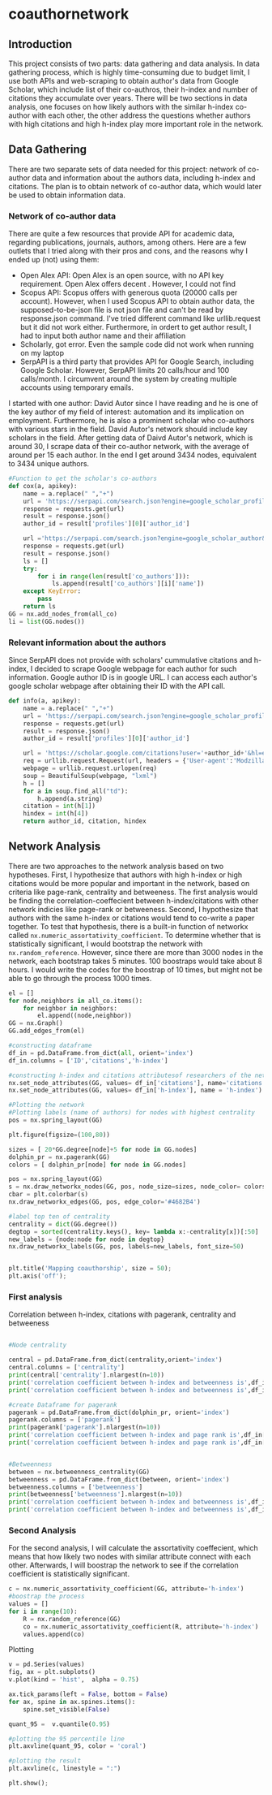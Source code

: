 # coauthornetwork

## Introduction
This project consists of two parts: data gathering and data analysis. In data gathering process, which is highly time-consuming due to budget limit, I use both APIs and web-scraping to obtain author's data from Google Scholar, which include list of their co-authros, their h-index and number of citations they accumulate over years. There will be two sections in data analysis, one focuses on how likely authors with the similar h-index co-author with each other, the other address the questions whether authors with high citations and high h-index play more important role in the network. 

## Data Gathering
There are two separate sets of data needed for this project: network of co-author data and information about the authors data, including h-index and citations. The plan is to obtain network of co-author data, which would later be used to obtain information data. 

### Network of co-author data
There are quite a few resources that provide API for academic data, regarding publications, journals, authors, among others. Here are a few outlets that I tried along with their pros and cons, and the reasons why I ended up (not) using them:
* Open Alex API: Open Alex is an open source, with no API key requirement. Open Alex offers decent . However, I could not find 
* Scopus API: Scopus offers with generous quota (20000 calls per account). However, when I used Scopus API to obtain author data, the supposed-to-be-json file is not json file and can't be read by response.json command. I've tried different command like urllib.request but it did not work either. Furthermore, in ordert to get author result, I had to input both author name and their affiliation
* Scholarly, got error. Even the sample code did not work when running on my laptop
* SerpAPI is a third party that provides API for Google Search, including Google Scholar. However, SerpAPI limits 20 calls/hour and 100 calls/month. I circumvent around the system by creating multiple accounts using temporary emails. 

I started with one author: David Autor since I have reading and he is one of the key author of my field of interest: automation and its implication on employment. Furthermore, he is also a prominent scholar who co-authors with various stars in the field. David Autor's network should include key scholars in the field. 
After getting data of Daivd Autor's network, which is around 30, I scrape data of their co-author network, with the average of around per 15 each author. In the end I get around 3434 nodes, equivalent to 3434 unique authors. 

<p>

```python
#Function to get the scholar's co-authors
def cox(a, apikey):
    name = a.replace(" ","+")
    url = 'https://serpapi.com/search.json?engine=google_scholar_profiles&mauthors='+name+'&hl=en&api_key='+apikey
    response = requests.get(url)
    result = response.json()
    author_id = result['profiles'][0]['author_id']

    url ='https://serpapi.com/search.json?engine=google_scholar_author&author_id='+author_id+'&view_op=list_colleagues&api_key='+apikey
    response = requests.get(url)
    result = response.json()
    ls = []
    try:
        for i in range(len(result['co_authors'])):
            ls.append(result['co_authors'][i]['name'])
    except KeyError:
        pass
    return ls
GG = nx.add_nodes_from(all_co)
li = list(GG.nodes())
```
    
</p>

### Relevant information about the authors

Since SerpAPI does not provide with scholars' cummulative citations and h-index, I decided to scrape Google webpage for each author for such information. Google author ID is in google URL. I can access each author's google scholar webpage after obtaining their ID with the API call. 

<p>

```python
def info(a, apikey):
    name = a.replace(" ","+")
    url = 'https://serpapi.com/search.json?engine=google_scholar_profiles&mauthors='+name+'&hl=en&api_key='+apikey
    response = requests.get(url)
    result = response.json()
    author_id = result['profiles'][0]['author_id']

    url = 'https://scholar.google.com/citations?user='+author_id+'&hl=en'
    req = urllib.request.Request(url, headers = {'User-agent':'Modzilla/5.0'})
    webpage = urllib.request.urlopen(req)
    soup = BeautifulSoup(webpage, "lxml")
    h = []
    for a in soup.find_all("td"):
        h.append(a.string)
    citation = int(h[1])
    hindex = int(h[4])
    return author_id, citation, hindex
```
</p>


## Network Analysis
There are two approaches to the network analysis based on two hypotheses. First, I hypothesize that authors with high h-index or high citations would be more popular and important in the network, based on criteria like page-rank, centrality and betweeness. The first analysis would be finding the correlation-coeffecient between h-index/citations with other network indicies like page-rank or betweeness. Second, I hypothesize that authors with the same h-index or citations would tend to co-write a paper together. To test that hypothesis, there is a built-in function of networkx called ``` nx.numeric_assortativity_coefficient ```. To determine whether that is statistically significant, I would bootstrap the network with ``` nx.random_reference ```. However, since there are more than 3000 nodes in the network, each bootstrap takes 5 minutes. 100 boostraps would take about 8 hours. I would write the codes for the boostrap of 10 times, but might not be able to go through the process 1000 times. 

<p>

```python
el = []
for node,neighbors in all_co.items():
    for neighbor in neighbors:
        el.append((node,neighbor))
GG = nx.Graph()
GG.add_edges_from(el)

```
</p>

<p>

```python
#constructing dataframe
df_in = pd.DataFrame.from_dict(all, orient='index')
df_in.columns = ['ID','citations','h-index']

#constructing h-index and citations attributesof researchers of the network
nx.set_node_attributes(GG, values= df_in['citations'], name='citations')
nx.set_node_attributes(GG, values= df_in['h-index'], name = 'h-index')

```
</p>

<p>

```python
#Plotting the network
#Plotting labels (name of authors) for nodes with highest centrality
pos = nx.spring_layout(GG)

plt.figure(figsize=(100,80))

sizes = [ 20*GG.degree[node]+5 for node in GG.nodes]
dolphin_pr = nx.pagerank(GG)
colors = [ dolphin_pr[node] for node in GG.nodes]

pos = nx.spring_layout(GG)
s = nx.draw_networkx_nodes(GG, pos, node_size=sizes, node_color= colors,cmap='inferno')
cbar = plt.colorbar(s)
nx.draw_networkx_edges(GG, pos, edge_color='#4682B4')

#label top ten of centrality
centrality = dict(GG.degree())
degtop = sorted(centrality.keys(), key= lambda x:-centrality[x])[:50]
new_labels = {node:node for node in degtop}
nx.draw_networkx_labels(GG, pos, labels=new_labels, font_size=50)


plt.title('Mapping coauthorship', size = 50);
plt.axis('off');


```
</p>



### First analysis
Correlation between h-index, citations with pagerank, centrality and betweeness
<p>

```python

#Node centrality 

central = pd.DataFrame.from_dict(centrality,orient='index')
central.columns = ['centrality']
print(central['centrality'].nlargest(n=10))
print('correlation coefficient between h-index and betweenness is',df_in['h-index'].corr(central['centrality']))
print('correlation coefficient between h-index and betweenness is',df_in['citations'].corr(central['centrality']))
```
</p>

<p>

```python
#create Dataframe for pagerank
pagerank = pd.DataFrame.from_dict(dolphin_pr, orient='index')
pagerank.columns = ['pagerank']
print(pagerank['pagerank'].nlargest(n=10))
print('correlation coefficient between h-index and page rank is',df_in['h-index'].corr(pagerank['pagerank']))
print('correlation coefficient between h-index and page rank is',df_in['citations'].corr(pagerank['pagerank']))
```
</p>

<p>

```python

#Betweenness
between = nx.betweenness_centrality(GG)
betweenness = pd.DataFrame.from_dict(between, orient='index')
betweenness.columns = ['betweenness']
print(betweenness['betweenness'].nlargest(n=10))
print('correlation coefficient between h-index and betweenness is',df_in['h-index'].corr(betweenness['betweenness']))
print('correlation coefficient between h-index and betweenness is',df_in['citations'].corr(betweenness['betweenness']))

```
</p>

### Second Analysis

For the second analysis, I will calculate the assortativity coeffecient, which means that how likely two nodes with similar attribute connect with each other. Afterwards, I will boostrap the network to see if the correlation coefficient is statistically significant.
<p>

```python
c = nx.numeric_assortativity_coefficient(GG, attribute='h-index')
#boostrap the process
values = []
for i in range(10):
    R = nx.random_reference(GG)
    co = nx.numeric_assortativity_coefficient(R, attribute='h-index')
    values.append(co)
```
</p>

Plotting 
<p>

```python
v = pd.Series(values)
fig, ax = plt.subplots()
v.plot(kind = 'hist',  alpha = 0.75)

ax.tick_params(left = False, bottom = False)
for ax, spine in ax.spines.items():
    spine.set_visible(False)

quant_95 =  v.quantile(0.95)

#plotting the 95 percentile line
plt.axvline(quant_95, color = 'coral')

#plotting the result
plt.axvline(c, linestyle = ":")

plt.show();
```
</p>
